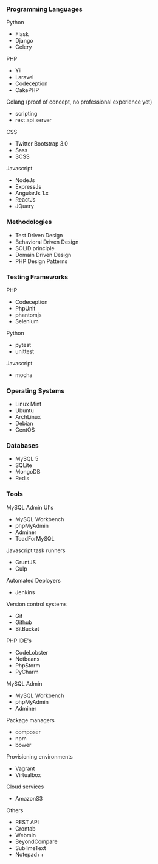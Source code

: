 ### Programming Languages

Python

- Flask
- Django
- Celery

PHP

- Yii
- Laravel
- Codeception
- CakePHP

Golang (proof of concept, no professional experience yet)

- scripting
- rest api server

CSS

- Twitter Bootstrap 3.0
- Sass
- SCSS


Javascript

- NodeJs
- ExpressJs
- AngularJs 1.x
- ReactJs
- JQuery


### Methodologies
- Test Driven Design
- Behavioral Driven Design
- SOLID principle
- Domain Driven Design
- PHP Design Patterns


### Testing Frameworks

PHP

- Codeception
- PhpUnit
- phantomjs
- Selenium

Python

- pytest
- unittest

Javascript

- mocha


### Operating Systems
- Linux Mint
- Ubuntu
- ArchLinux
- Debian
- CentOS


### Databases
- MySQL 5  
- SQLite  
- MongoDB  
- Redis


### Tools

MySQL Admin UI's

- MySQL Workbench  
- phpMyAdmin  
- Adminer
- ToadForMySQL

Javascript task runners

- GruntJS  
- Gulp

Automated Deployers

- Jenkins

Version control systems

- Git  
- Github  
- BitBucket

PHP IDE's

- CodeLobster  
- Netbeans  
- PhpStorm
- PyCharm


MySQL Admin

- MySQL Workbench  
- phpMyAdmin  
- Adminer

Package managers

- composer
- npm
- bower

Provisioning environments

- Vagrant  
- Virtualbox


Cloud services

- AmazonS3

Others

- REST API
- Crontab 
- Webmin 
- BeyondCompare 
- SublimeText 
- Notepad++
